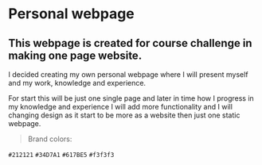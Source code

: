 # Personal webpage

## This webpage is created for course challenge in making one page website.

I decided creating my own personal webpage where I will present myself and my work, knowledge and experience.

For start this will be just one single page and later in time how I progress in my knowledge and experience I will add more functionality and I will changing design as it start to be more as a website then just one static webpage.

> Brand colors:

`#212121`
`#34D7A1`
`#617BE5`
`#f3f3f3`

